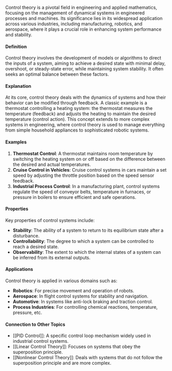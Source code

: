 Control theory is a pivotal field in engineering and applied mathematics, focusing on the management of dynamical systems in engineered processes and machines. Its significance lies in its widespread application across various industries, including manufacturing, robotics, and aerospace, where it plays a crucial role in enhancing system performance and stability.

#### Definition

Control theory involves the development of models or algorithms to direct the inputs of a system, aiming to achieve a desired state with minimal delay, overshoot, or steady-state error, while maintaining system stability. It often seeks an optimal balance between these factors.

#### Explanation

At its core, control theory deals with the dynamics of systems and how their behavior can be modified through feedback. A classic example is a thermostat controlling a heating system: the thermostat measures the temperature (feedback) and adjusts the heating to maintain the desired temperature (control action). This concept extends to more complex systems in engineering, where control theory is used to manage everything from simple household appliances to sophisticated robotic systems.

#### Examples

1. **Thermostat Control**: A thermostat maintains room temperature by switching the heating system on or off based on the difference between the desired and actual temperatures.
2. **Cruise Control in Vehicles**: Cruise control systems in cars maintain a set speed by adjusting the throttle position based on the speed sensor feedback.
3. **Industrial Process Control**: In a manufacturing plant, control systems regulate the speed of conveyor belts, temperature in furnaces, or pressure in boilers to ensure efficient and safe operations.

#### Properties

Key properties of control systems include:

- **Stability**: The ability of a system to return to its equilibrium state after a disturbance.
- **Controllability**: The degree to which a system can be controlled to reach a desired state.
- **Observability**: The extent to which the internal states of a system can be inferred from its external outputs.

#### Applications

Control theory is applied in various domains such as:

- **Robotics**: For precise movement and operation of robots.
- **Aerospace**: In flight control systems for stability and navigation.
- **Automotive**: In systems like anti-lock braking and traction control.
- **Process Industries**: For controlling chemical reactions, temperature, pressure, etc.

#### Connection to Other Topics

- [[PID Control]]: A specific control loop mechanism widely used in industrial control systems.
- [[Linear Control Theory]]: Focuses on systems that obey the superposition principle.
- [[Nonlinear Control Theory]]: Deals with systems that do not follow the superposition principle and are more complex.